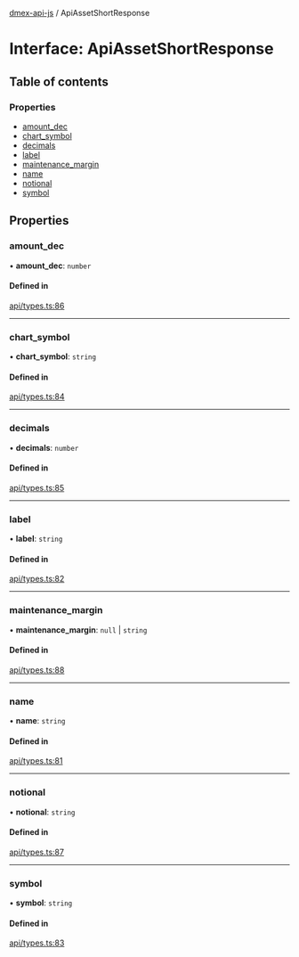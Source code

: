 [dmex-api-js](../README.md) / ApiAssetShortResponse

# Interface: ApiAssetShortResponse

## Table of contents

### Properties

- [amount\_dec](ApiAssetShortResponse.md#amount_dec)
- [chart\_symbol](ApiAssetShortResponse.md#chart_symbol)
- [decimals](ApiAssetShortResponse.md#decimals)
- [label](ApiAssetShortResponse.md#label)
- [maintenance\_margin](ApiAssetShortResponse.md#maintenance_margin)
- [name](ApiAssetShortResponse.md#name)
- [notional](ApiAssetShortResponse.md#notional)
- [symbol](ApiAssetShortResponse.md#symbol)

## Properties

### amount\_dec

• **amount\_dec**: `number`

#### Defined in

[api/types.ts:86](https://github.com/dmex-app/node-api-js/blob/37c40d0/src/api/types.ts#L86)

___

### chart\_symbol

• **chart\_symbol**: `string`

#### Defined in

[api/types.ts:84](https://github.com/dmex-app/node-api-js/blob/37c40d0/src/api/types.ts#L84)

___

### decimals

• **decimals**: `number`

#### Defined in

[api/types.ts:85](https://github.com/dmex-app/node-api-js/blob/37c40d0/src/api/types.ts#L85)

___

### label

• **label**: `string`

#### Defined in

[api/types.ts:82](https://github.com/dmex-app/node-api-js/blob/37c40d0/src/api/types.ts#L82)

___

### maintenance\_margin

• **maintenance\_margin**: ``null`` \| `string`

#### Defined in

[api/types.ts:88](https://github.com/dmex-app/node-api-js/blob/37c40d0/src/api/types.ts#L88)

___

### name

• **name**: `string`

#### Defined in

[api/types.ts:81](https://github.com/dmex-app/node-api-js/blob/37c40d0/src/api/types.ts#L81)

___

### notional

• **notional**: `string`

#### Defined in

[api/types.ts:87](https://github.com/dmex-app/node-api-js/blob/37c40d0/src/api/types.ts#L87)

___

### symbol

• **symbol**: `string`

#### Defined in

[api/types.ts:83](https://github.com/dmex-app/node-api-js/blob/37c40d0/src/api/types.ts#L83)
